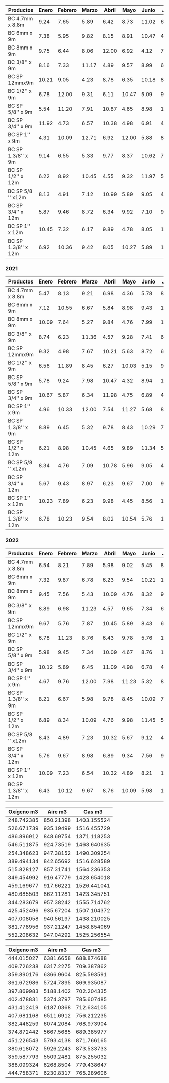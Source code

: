 | Productos       | Enero | Febrero | Marzo | Abril | Mayo | Junio | Julio | Algosto | Septiembre | Octubre | Noviembre | Diciembre |
|-----------------|-------|---------|-------|-------|------|-------|-------|---------|------------|---------|-----------|-----------|
| BC 4.7mm x 8.8m |  9.24 |   7.65  |  5.89 |  6.42 | 8.73 | 11.02 |  6.11 |   9.98  |    10.15   |   5.56  |    4.81   |    7.32   |
| BC 6mm x 9m     |  7.38 |   5.95  |  9.82 |  8.15 | 8.91 | 10.47 |  4.56 |   6.97  |    4.23    |   8.65  |   10.21   |   12.04   |
| BC 8mm x 9m     |  9.75 |   6.44  |  8.06 | 12.00 | 6.92 |  4.12 |  7.89 |  10.04  |    5.76    |   6.48  |   11.20   |    5.23   |
| BC 3/8'' x 9m   |  8.16 |   7.33  | 11.17 |  4.89 | 9.57 |  8.99 |  6.72 |   6.09  |    8.37    |   5.14  |   12.00   |    8.92   |
| BC SP 12mmx9m   | 10.21 |   9.05  |  4.23 |  8.78 | 6.35 | 10.18 |  8.93 |  10.85  |    7.62    |   9.97  |    4.39   |    7.72   |
| BC 1/2'' x 9m   |  6.78 |  12.00  |  9.31 |  6.11 | 10.47|  5.09 |  9.98 |   8.21  |    9.63    |   8.04  |    6.49   |   11.32   |
| BC SP 5/8'' x 9m|  5.54 |  11.20  |  7.91 | 10.87 | 4.65 |  8.98 | 11.36 |   8.95  |    6.74    |  11.00  |    9.32   |    6.21   |
| BC SP 3/4'' x 9m| 11.92 |   4.73  |  6.57 | 10.38 | 4.98 |  6.91 |  4.25 |  12.17  |    9.84    |   4.19  |    8.03   |   10.17   |
| BC SP 1'' x 9m  |  4.31 |  10.09  | 12.71 |  6.92 |12.00 |  5.88 |  8.42 |   5.02  |   11.45    |  12.00  |    7.16   |    4.76   |
| BC SP 1.3/8'' x 9m | 9.14 |   6.55  |  5.33 |  9.77 | 8.37 | 10.62 |  7.85 |  10.34  |    8.21    |   6.79  |    9.05   |    8.74   |
| BC SP 1/2'' x 12m|  6.22 |   8.92  | 10.45 |  4.55 | 9.32 | 11.97 |  5.94 |   7.25  |    5.17    |  10.65  |    7.43   |   12.31   |
| BC SP 5/8 '' x12m|  8.13 |   4.91  |  7.12 | 10.99 | 5.89 |  9.05 |  4.82 |   9.67  |    4.45    |   7.84  |   11.38   |    6.02   |
| BC SP 3/4'' x 12m|  5.87 |   9.46  |  8.72 |  6.34 | 9.92 |  7.10 |  9.53 |   8.09  |   10.01    |   4.64  |    8.47   |    9.87   |
| BC SP 1'' x 12m | 10.45 |   7.32  |  6.17 |  9.89 | 4.78 |  8.05 | 11.63 |   6.78  |    9.28    |   7.94  |   10.08   |    5.53   |
| BC SP 1.3/8'' x 12m | 6.92 |  10.36  |  9.42 |  8.05 |10.27 |  5.89 | 10.11 |   7.43  |    6.68    |   9.73  |    4.52   |   11.07   |


### 2021

| Productos       | Enero | Febrero | Marzo | Abril | Mayo | Junio | Julio | Algosto | Septiembre | Octubre | Noviembre | Diciembre |
|-----------------|-------|---------|-------|-------|------|-------|-------|---------|------------|---------|-----------|-----------|
| BC 4.7mm x 8.8m |  5.47 |   8.13  |  9.21 |  6.98 | 4.36 |  5.78 |  8.91 |   9.02  |    11.23   |   6.45  |    7.82   |   10.01   |
| BC 6mm x 9m     |  7.12 |  10.55  |  6.67 |  5.84 | 8.98 |  9.43 | 11.26 |   6.75  |    4.91    |   8.57  |   12.00   |    6.33   |
| BC 8mm x 9m     | 10.09 |   7.64  |  5.27 |  9.84 | 4.76 |  7.99 | 10.12 |  11.05  |    5.54    |   9.11  |   11.45   |    5.98   |
| BC 3/8'' x 9m   |  8.74 |   6.23  | 11.36 |  4.57 | 9.28 |  7.41 |  6.93 |   6.07  |    8.83    |   5.71  |    9.36   |    8.15   |
| BC SP 12mmx9m   |  9.32 |   4.98  |  7.67 | 10.21 | 5.63 |  8.72 |  6.45 |   9.87  |    7.19    |   9.04  |    5.46   |   11.22   |
| BC 1/2'' x 9m   |  6.56 |  11.89  |  8.45 |  6.27 |10.03 |  5.15 |  9.75 |   8.91  |    9.63    |   8.43  |    6.54   |   11.98   |
| BC SP 5/8'' x 9m|  5.78 |   9.24  |  7.98 | 10.47 | 4.32 |  8.94 | 11.67 |   8.54  |    6.74    |  10.67  |    9.12   |    6.87   |
| BC SP 3/4'' x 9m| 10.67 |   5.87  |  6.34 | 11.98 | 4.75 |  6.89 |  4.26 |  12.00  |    9.84    |   4.57  |    8.29   |   10.45   |
| BC SP 1'' x 9m  |  4.96 |  10.33  | 12.00 |  7.54 |11.27 |  5.68 |  8.12 |   5.35  |   11.67    |  11.21  |    7.35   |    4.56   |
| BC SP 1.3/8'' x 9m | 8.89 |   6.45  |  5.32 |  9.78 | 8.43 | 10.29 |  7.65 |  10.78  |    8.32    |   6.77  |   10.03   |    8.94   |
| BC SP 1/2'' x 12m|  6.21 |   8.98  | 10.45 |  4.65 | 9.89 | 11.34 |  5.94 |   7.35  |    5.26    |  10.34  |    7.67   |   12.89   |
| BC SP 5/8 '' x12m|  8.34 |   4.76  |  7.09 | 10.78 | 5.96 |  9.05 |  4.76 |   9.89  |    4.78    |   7.89  |   11.45   |    6.33   |
| BC SP 3/4'' x 12m|  5.67 |   9.43  |  8.97 |  6.23 | 9.67 |  7.00 |  9.53 |   8.21  |   10.78    |   4.95  |    8.76   |    9.89   |
| BC SP 1'' x 12m | 10.23 |   7.89  |  6.23 |  9.98 | 4.45 |  8.56 | 11.43 |   6.78  |    9.45    |   7.65  |   10.21   |    5.89   |
| BC SP 1.3/8'' x 12m | 6.78 |  10.23  |  9.54 |  8.02 |10.54 |  5.76 | 10.11 |   7.89  |    6.98    |   9.67  |    4.99   |   11.23   |

### 2022

| Productos       | Enero | Febrero | Marzo | Abril | Mayo | Junio | Julio | Algosto | Septiembre | Octubre | Noviembre | Diciembre |
|-----------------|-------|---------|-------|-------|------|-------|-------|---------|------------|---------|-----------|-----------|
| BC 4.7mm x 8.8m |  6.54 |   8.21  |  7.89 |  5.98 | 9.02 |  5.45 |  8.76 |   9.32  |    11.45   |   6.78  |    7.43   |   10.12   |
| BC 6mm x 9m     |  7.32 |   9.87  |  6.78 |  6.23 | 9.54 | 10.21 | 11.67 |   7.01  |    5.89    |   8.94  |   11.23   |    6.67   |
| BC 8mm x 9m     |  9.45 |   7.56  |  5.43 | 10.09 | 4.76 |  8.32 |  9.98 |  10.76  |    5.67    |   9.23  |   11.87   |    5.98   |
| BC 3/8'' x 9m   |  8.89 |   6.98  | 11.23 |  4.57 | 9.65 |  7.34 |  6.45 |   6.76  |    8.54    |   5.98  |    9.78   |    8.34   |
| BC SP 12mmx9m   |  9.67 |   5.76  |  7.87 | 10.45 | 5.89 |  8.43 |  6.89 |   9.98  |    7.23    |   9.45  |    5.67   |   11.09   |
| BC 1/2'' x 9m   |  6.78 |  11.23  |  8.76 |  6.43 | 9.78 |  5.76 | 10.32 |   8.89  |    9.76    |   8.23  |    6.89   |   11.45   |
| BC SP 5/8'' x 9m|  5.98 |   9.45  |  7.34 | 10.09 | 4.67 |  8.76 | 11.23 |   8.32  |    6.45    |  10.09  |    9.34   |    6.78   |
| BC SP 3/4'' x 9m| 10.12 |   5.89  |  6.45 | 11.09 | 4.98 |  6.78 |  4.89 |  11.34  |    9.45    |   4.76  |    8.32   |   10.23   |
| BC SP 1'' x 9m  |  4.67 |   9.76  | 12.00 |  7.98 |11.23 |  5.32 |  8.76 |   5.98  |   11.56    |  11.76  |    7.56   |    4.89   |
| BC SP 1.3/8'' x 9m | 8.21 |   6.67  |  5.98 |  9.78 | 8.45 | 10.09 |  7.43 |  10.23  |    8.98    |   6.43  |   10.12   |    8.76   |
| BC SP 1/2'' x 12m|  6.89 |   8.34  | 10.09 |  4.76 | 9.98 | 11.45 |  5.76 |   7.89  |    5.98    |  10.45  |    7.67   |   12.56   |
| BC SP 5/8 '' x12m|  8.43 |   4.89  |  7.23 | 10.32 | 5.67 |  9.12 |  4.98 |  10.01  |    4.67    |   7.89  |   11.34   |    6.43   |
| BC SP 3/4'' x 12m|  5.76 |   9.67  |  8.98 |  6.89 | 9.34 |  7.56 |  9.76 |   8.34  |   10.09    |   4.98  |    8.76   |    9.89   |
| BC SP 1'' x 12m | 10.09 |   7.23  |  6.54 | 10.32 | 4.89 |  8.21 | 11.45 |   6.76  |    9.45    |   7.76  |   10.12   |    5.98   |
| BC SP 1.3/8'' x 12m | 6.43 |  10.12  |  9.67 |  8.76 |10.09 |  5.98 | 10.34 |   7.89  |    6.76    |   9.23  |    4.76   |   11.45   |

|   Oxígeno m3 |    Aire m3 |      Gas m3 |
|--------------|------------|-------------|
|   248.742385 |  850.21398 | 1403.155524 |
|   526.671739 |  935.19499 | 1516.455729 |
|   486.896912 |  848.69754 | 1371.118253 |
|   546.511875 |  924.73519 | 1463.640635 |
|   254.348623 |  947.38152 | 1490.309254 |
|   389.494134 |  842.65692 | 1516.628589 |
|   515.828127 |  857.31741 | 1564.236353 |
|   349.454992 |  916.47779 | 1428.654018 |
|   459.169677 |  917.66221 | 1526.441041 |
|   480.685503 |  862.11281 | 1423.345751 |
|   344.283679 |  957.38242 | 1555.714762 |
|   425.452496 |  935.67204 | 1507.104372 |
|   407.008058 |  940.56197 | 1438.210025 |
|   381.778956 |  937.21247 | 1458.854069 |
|   552.208632 |  947.04292 | 1525.256554 |

|   Oxígeno m3 |    Aire m3 |     Gas m3 |
|--------------|------------|------------|
|   444.015027 |  6381.6658 | 688.874688 |
|   409.726238 |  6317.2275 | 709.387862 |
|   359.890176 |  6366.9604 | 825.593591 |
|   361.672986 |  5724.7895 | 869.935087 |
|   397.869983 |  5188.1402 | 702.204335 |
|   402.478831 |  5374.3797 | 785.607485 |
|   431.412419 |  6187.0368 | 712.634105 |
|   407.681168 |  6511.6912 | 756.212235 |
|   382.448259 |  6074.2084 | 768.973904 |
|   374.872442 |  5667.5685 | 689.385977 |
|   451.226543 |  5793.4138 | 871.766165 |
|   380.618072 |  5926.2243 | 873.533733 |
|   359.587793 |  5509.2481 | 875.255032 |
|   388.099324 |  6268.8504 | 779.438647 |
|   444.758371 |  6230.8317 | 765.289606 |





